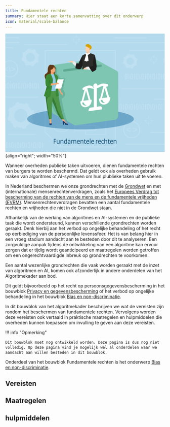 ```yaml
---
title: Fundamentele rechten
summary: Hier staat een korte samenvatting over dit onderwerp
icon: material/scale-balance
---
```


![fundamentele-rechten](../../afbeeldingen/bouwblokken/fundamentele-rechten.jpg "visuele weergave fundamentele rechten"){align="right"; width="50%"}

Wanneer overheden publieke taken uitvoeren, dienen fundamentele rechten van burgers te worden beschermd. 
Dat geldt ook als overheden gebruik maken van algoritmes of AI-systemen om hun plublieke taken uit te voeren.  

In Nederland beschermen we onze grondrechten met de [Grondwet](https://www.denederlandsegrondwet.nl/id/vlxups19rfoe/hoofdstuk_1_grondrechten) en met (internationale) mensenrechtenverdragen, zoals het [Europees Verdrag tot bescherming van de rechten van de mens en de fundamentele vrijheden (EVRM)](https://eur-lex.europa.eu/legal-content/NL/TXT/?uri=LEGISSUM:eu_human_rights_convention).
Mensenrechtenverdragen bevatten een aantal fundamentele rechten en vrijheden die niet in de Grondwet staan.  

Afhankelijk van de werking van algoritmes en AI-systemen en de publieke taak die wordt ondersteund, kunnen verschillende grondrechten worden geraakt. 
Denk hierbij aan het verbod op ongelijke behandeling of het recht op eerbiediging van de persoonlijke levenssfeer. 
Het is van belang hier in een vroeg stadium aandacht aan te besteden door dit te analyseren. 
Een zorgvuldige aanpak tijdens de ontwikkeling van een algoritme kan ervoor zorgen dat er tijdig wordt geanticipeerd en maatregelen worden getroffen om een ongerechtvaardigde inbreuk op grondrechten te voorkomen. 


Een aantal wezenlijke grondrechten die vaak worden geraakt met de inzet van algoritmen en AI, komen ook afzonderlijk in andere onderdelen van het Algoritmekader aan bod. 

Dit geldt bijvoorbeeld op het recht op persoonsgegevensbescherming in het bouwblok [Privacy en gegevensbescherming](../../onderwerpen/privacy-en-gegevensbescherming/index.md) of het verbod op ongelijke behandeling in het bouwblok [Bias en non-discriminatie](../../onderwerpen/bias-en-non-discriminatie/index.md).  

In dit bouwblok van het algoritmekader beschrijven we wat de vereisten zijn rondom het beschermen van fundamentele rechten. 
Vervolgens worden deze vereisten ook vertaald in praktische maatregelen en hulpmiddelen die overheden kunnen toepassen om invulling te geven aan deze vereisten.  

!!! info "Opmerking"

    Dit bouwblok moet nog ontwikkeld worden. Deze pagina is dus nog niet volledig. Op deze pagina vind je mogelijk wel al onderdelen waar we aandacht aan willen besteden in dit bouwblok. 

Onderdeel van het bouwblok Fundamentele rechten is het onderwerp [Bias en non-discriminatie](../../onderwerpen/bias-en-non-discriminatie/index.md). 

## Vereisten

<!-- list_vereisten onderwerp/fundamentele-rechten no-search no-onderwerp no-rol no-levenscyclus -->

## Maatregelen

<!-- list_maatregelen onderwerp/fundamentele-rechten no-search no-onderwerp no-rol no-levenscyclus -->

## hulpmiddelen

<!-- list_hulpmiddelen onderwerp/fundamentele-rechten no-search no-onderwerp no-rol no-levenscyclus -->
